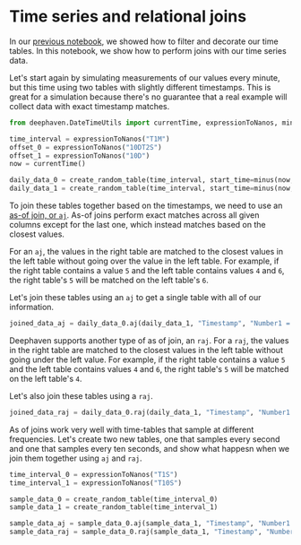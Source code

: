 # Time series and relational joins

In our [previous notebook](A2%20Filter%20and%20decorate%20.md), we showed how to filter and decorate our time tables. In this notebook, we show how to perform joins with our time series data.

Let's start again by simulating measurements of our values every minute, but this time using two tables with slightly different timestamps. This is great for a simulation because there's no guarantee that a real example will collect data with exact timestamp matches.

```python
from deephaven.DateTimeUtils import currentTime, expressionToNanos, minus

time_interval = expressionToNanos("T1M")
offset_0 = expressionToNanos("10DT2S")
offset_1 = expressionToNanos("10D")
now = currentTime()

daily_data_0 = create_random_table(time_interval, start_time=minus(now, offset_0))
daily_data_1 = create_random_table(time_interval, start_time=minus(now, offset_1))
```

To join these tables together based on the timestamps, we need to use an [as-of join, or `aj`](https://deephaven.io/core/docs/reference/table-operations/join/aj/). As-of joins perform exact matches across all given columns except for the last one, which instead matches based on the closest values.

For an `aj`, the values in the right table are matched to the closest values in the left table without going over the value in the left table. For example, if the right table contains a value `5` and the left table contains values `4` and `6`, the right table's `5` will be matched on the left table's `6`.

Let's join these tables using an `aj` to get a single table with all of our information.

```python
joined_data_aj = daily_data_0.aj(daily_data_1, "Timestamp", "Number1 = Number, Character1 = Character, Boolean1 = Boolean")
```

Deephaven supports another type of as of join, an `raj`. For a `raj`, the values in the right table are matched to the closest values in the left table without going under the left value. For example, if the right table contains a value `5` and the left table contains values `4` and `6`, the right table's `5` will be matched on the left table's `4`.

Let's also join these tables using a `raj`.

```python
joined_data_raj = daily_data_0.raj(daily_data_1, "Timestamp", "Number1 = Number, Character1 = Character, Boolean1 = Boolean")
```

As of joins work very well with time-tables that sample at different frequencies. Let's create two new tables, one that samples every second and one that samples every ten seconds, and show what happesn when we join them together using `aj` and `raj`.

```python
time_interval_0 = expressionToNanos("T1S")
time_interval_1 = expressionToNanos("T10S")

sample_data_0 = create_random_table(time_interval_0)
sample_data_1 = create_random_table(time_interval_1)

sample_data_aj = sample_data_0.aj(sample_data_1, "Timestamp", "Number1 = Number, Character1 = Character, Boolean1 = Boolean")
sample_data_raj = sample_data_0.raj(sample_data_1, "Timestamp", "Number1 = Number, Character1 = Character, Boolean1 = Boolean")
```
